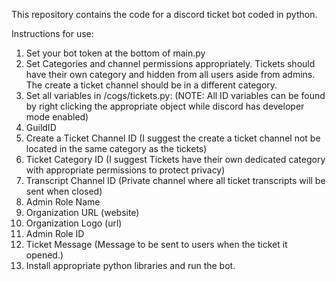 This repository contains the code for a discord ticket bot coded in python.

Instructions for use:
1. Set your bot token at the bottom of main.py
2. Set Categories and channel permissions appropriately. Tickets should have their own category and hidden from all users aside from admins. The create a ticket channel should be in a different category. 
3. Set all variables in /cogs/tickets.py: (NOTE: All ID variables can be found by right clicking the appropriate object while discord has developer mode enabled)
  1. GuildID
  2. Create a Ticket Channel ID (I suggest the create a ticket channel not be located in the same category as the tickets)
  3. Ticket Category ID (I suggest Tickets have their own dedicated category with appropriate permissions to protect privacy)
  4. Transcript Channel ID (Private channel where all ticket transcripts will be sent when closed)
  5. Admin Role Name
  6. Organization URL (website)
  7. Organization Logo (url)
  8. Admin Role ID
  9. Ticket Message (Message to be sent to users when the ticket it opened.)
4. Install appropriate python libraries and run the bot. 
